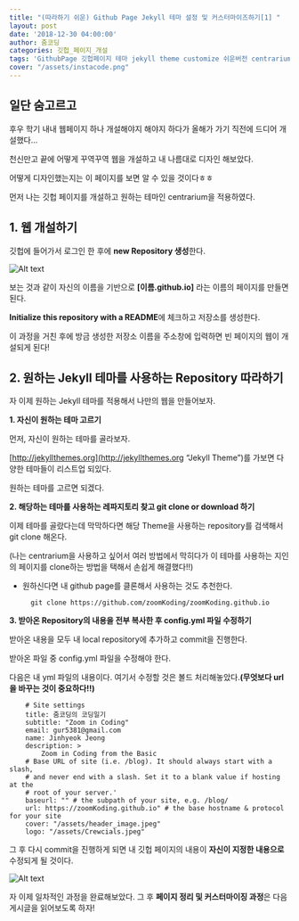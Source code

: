 ```yaml
---
title: "(따라하기 쉬운) Github Page Jekyll 테마 설정 및 커스터마이즈하기[1] "
layout: post
date: '2018-12-30 04:00:00'
author: 줌코딩
categories: 깃헙_페이지_개설
tags: 'GithubPage 깃헙페이지 테마 jekyll theme customize 쉬운버전 centrarium '
cover: "/assets/instacode.png"
---
```


## 일단 숨고르고

후우 학기 내내 웹페이지 하나 개설해야지 해야지 하다가 올해가 가기 직전에 드디어 개설했다...

천신만고 끝에 어떻게 꾸역꾸역 웹을 개설하고 내 나름대로 디자인 해보았다. 

어떻게 디자인했는지는 이 페이지를 보면 알 수 있을 것이다ㅎㅎ

먼저 나는 깃헙 페이지를 개설하고 원하는 테마인 centrarium을 적용하였다.

## 1. 웹 개설하기 

깃헙에 들어가서 로그인 한 후에 **new Repository 생성**한다.

![Alt text](https://raw.githubusercontent.com/zoomKoding/zoomKoding.github.io/master/assets/_posts/Github-Page-1.png) 

보는 것과 같이 자신의 이름을 기반으로 **[이름.github.io]** 라는 이름의 페이지를 만들면 된다.

**Initialize this repository with a README**에 체크하고 저장소를 생성한다.

이 과정을 거친 후에 방금 생성한 저장소 이름을 주소창에 입력하면 빈 페이지의 웹이 개설되게 된다!

## 2. 원하는 Jekyll 테마를 사용하는 Repository 따라하기

자 이제 원하는 Jekyll 테마를 적용해서 나만의 웹을 만들어보자.

**1. 자신이 원하는 테마 고르기**

먼저, 자신이 원하는 테마를 골라보자. 

[http://jekyllthemes.org](http://jekyllthemes.org “Jekyll Theme”)를 가보면 다양한 테마들이 리스트업 되있다.

원하는 테마를 고르면 되겠다.

**2. 해당하는 테마를 사용하는 레파지토리 찾고 git clone or download 하기**

이제 테마를 골랐다는데 막막하다면 해당 Theme을 사용하는 repository를 검색해서 git clone 해온다.

(나는 centrarium을 사용하고 싶어서 여러 방법에서 막히다가 이 테마를 사용하는 지인의 페이지를 clone하는 방법을 택해서 손쉽게 해결했다!!)

+ 원하신다면 내 github page를 클론해서 사용하는 것도 추천한다.
	
		git clone https://github.com/zoomKoding/zoomKoding.github.io
		

**3. 받아온 Repository의 내용을 전부 복사한 후  config.yml 파일 수정하기**

받아온 내용을 모두 내 local repository에 추가하고 commit을 진행한다.

받아온 파일 중 config.yml 파일을 수정해야 한다.

다음은 내 yml 파일의 내용이다. 여기서 수정할 것은 볼드 처리해놓았다.**(무엇보다 url을 바꾸는 것이 중요하다!!)**

		# Site settings
		title: 줌코딩의 코딩일기
		subtitle: "Zoom in Coding"
		email: gur5381@gmail.com
		name: Jinhyeok Jeong
		description: >
			Zoom in Coding from the Basic
		# Base URL of site (i.e. /blog). It should always start with a slash,
		# and never end with a slash. Set it to a blank value if hosting at the
		# root of your server.'
		baseurl: "" # the subpath of your site, e.g. /blog/
		url: https://zoomKoding.github.io" # the base hostname & protocol for your site
		cover: "/assets/header_image.jpeg"
		logo: "/assets/Crewcials.jpeg"

그 후 다시 commit을 진행하게 되면 내 깃헙 페이지의 내용이 **자신이 지정한 내용으로** 수정되게 될 것이다. 

![Alt text](https://raw.githubusercontent.com/zoomKoding/zoomKoding.github.io/master/assets/_posts/Github-Page-2.png) 


자 이제 일차적인 과정을 완료해보았다. 그 후 **페이지 정리 및 커스터마이징 과정**은 다음 게시글을 읽어보도록 하자!
